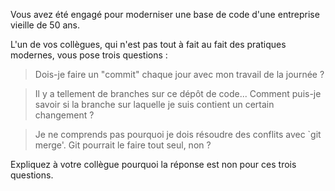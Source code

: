 Vous avez été engagé pour moderniser une base de code d'une entreprise vieille de 50 ans.

L'un de vos collègues, qui n'est pas tout à fait au fait des pratiques modernes, vous pose trois questions :

> Dois-je faire un "commit" chaque jour avec mon travail de la journée ?

> Il y a tellement de branches sur ce dépôt de code... Comment puis-je savoir si la branche sur laquelle je suis contient un certain changement ?

> Je ne comprends pas pourquoi je dois résoudre des conflits avec `git merge'. Git pourrait le faire tout seul, non ?

Expliquez à votre collègue pourquoi la réponse est non pour ces trois questions.
